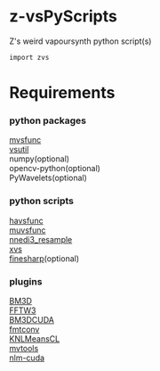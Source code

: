 # z-vsPyScripts
Z's weird vapoursynth python script(s)

`import zvs`

# Requirements

### python packages
[mvsfunc](https://github.com/HomeOfVapourSynthEvolution/mvsfunc)  
[vsutil](https://github.com/Irrational-Encoding-Wizardry/vsutil)  
numpy(optional)  
opencv-python(optional)  
PyWavelets(optional)  

### python scripts
[havsfunc](https://github.com/HomeOfVapourSynthEvolution/havsfunc)  
[muvsfunc](https://github.com/WolframRhodium/muvsfunc)  
[nnedi3_resample](https://github.com/HomeOfVapourSynthEvolution/nnedi3_resample)  
[xvs](https://github.com/xyx98/my-vapoursynth-script)  
[finesharp](https://gist.github.com/4re/8676fd350d4b5b223ab9)(optional)  

### plugins
[BM3D](https://github.com/HomeOfVapourSynthEvolution/VapourSynth-BM3D)  
[FFTW3](http://www.fftw.org/install/windows.html)  
[BM3DCUDA](https://github.com/WolframRhodium/VapourSynth-BM3DCUDA)  
[fmtconv](https://github.com/EleonoreMizo/fmtconv)  
[KNLMeansCL](https://github.com/AmusementClub/KNLMeansCL)  
[mvtools](https://github.com/dubhater/vapoursynth-mvtools)  
[nlm-cuda](https://github.com/AmusementClub/vs-nlm-cuda)  
